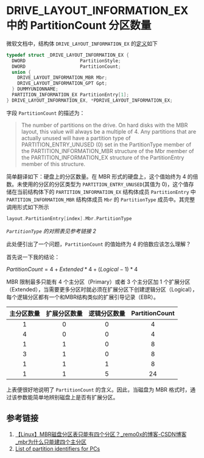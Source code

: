 # DRIVE_LAYOUT_INFORMATION_EX 中的 PartitionCount 分区数量


微软文档中，结构体 `DRIVE_LAYOUT_INFORMATION_EX` 的[定义](https://docs.microsoft.com/en-us/windows/win32/api/winioctl/ns-winioctl-drive_layout_information_ex)如下

```C
typedef struct _DRIVE_LAYOUT_INFORMATION_EX {
  DWORD                    PartitionStyle;
  DWORD                    PartitionCount;
  union {
    DRIVE_LAYOUT_INFORMATION_MBR Mbr;
    DRIVE_LAYOUT_INFORMATION_GPT Gpt;
  } DUMMYUNIONNAME;
  PARTITION_INFORMATION_EX PartitionEntry[1];
} DRIVE_LAYOUT_INFORMATION_EX, *PDRIVE_LAYOUT_INFORMATION_EX;
```

字段 `PartitionCount` 的描述为：
> The number of partitions on the drive. On hard disks with the MBR layout, this value will always be a multiple of 4. Any partitions that are actually unused will have a partition type of PARTITION_ENTRY_UNUSED (0) set in the PartitionType member of the PARTITION_INFORMATION_MBR structure of the Mbr member of the PARTITION_INFORMATION_EX structure of the PartitionEntry member of this structure.

简单翻译如下：硬盘上的分区数量。在 MBR 形式的硬盘上，这个值始终为 4 的倍数。未使用的分区的分区类型为 `PARTITION_ENTRY_UNUSED`(其值为 0)，这个值存储在当前结构体下的 `PARTITION_INFORMATION_EX` 结构体成员 `PartitionEntry` 中 `PARTITION_INFORMATION_MBR` 结构体成员  `Mbr` 的  `PartitionType` 成员中。其完整调用形式如下所示

```C
layout.PartitionEntry[index].Mbr.PartitionType
```

*`PartitionType` 的对照表见参考链接 2*

此处便引出了一个问题，`PartitionCount` 的值始终为 4 的倍数应该怎么理解？

首先说一下我的结论：

$PartitionCount=4+Extended*4+(Logical-1)*4$

MBR 限制最多只能有 4 个主分区（Primary）或者 3 个主分区加 1 个扩展分区（Extended），当需要更多分区时就必须在扩展分区下创建逻辑分区（Logical），每个逻辑分区都有一个和MBR结构类似的扩展引导记录（EBR）。

|主分区数量|扩展分区数量|逻辑分区数量|PartitionCount|
|:-:|:-:|:-:|:-:|
|1|0|0|4|
|4|0|0|4|
|1|1|0|8|
|3|1|0|8|
|1|1|1|8|
|1|1|5|24|

上表便很好地说明了 `PartitionCount` 的含义。因此，当磁盘为 MBR 格式时，通过该参数能简单地辨别磁盘上是否有扩展分区。

## 参考链接

1. [【Linux】MBR磁盘分区表只能有四个分区？_remo0x的博客-CSDN博客_mbr为什么只能建四个主分区](https://blog.csdn.net/White_Idiot/article/details/80088115)
2. [List of partition identifiers for PCs](https://www.win.tue.nl/~aeb/partitions/partition_types-1.html)

